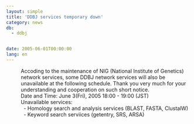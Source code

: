 ```yaml
---
layout: simple
title: 'DDBJ services temporary down'
category: news
db:
  - ddbj


date: 2005-06-01T00:00:00
lang: en
---
```


<dd>Accoding to the maintenance of NIG (National Institute of Genetics) network services, some DDBJ network services will also be unavailable at the following schedule. Thank you very much for your understanding and cooperation on such short notice.
<dd>Date and Time: June 3(Fri), 2005 18:00 - 19:00 (JST)
<dd>Unavailable services:
<dd>  - Homology search and analysis services (BLAST, FASTA, ClustalW)
<dd>  - Keyword search serviices (getentry, SRS, ARSA)</dd>
</dd>
</dd>
</dd>
</dd>
